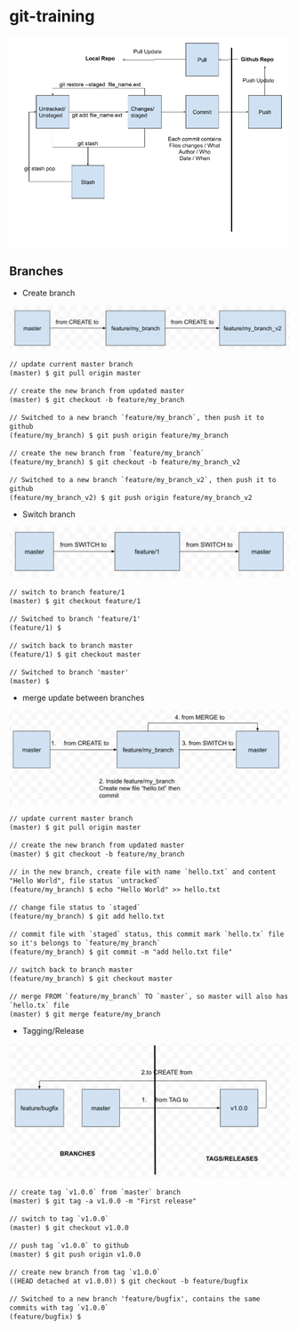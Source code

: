 # git-training

![git commit flow](https://github.com/harryosmar/git-training/blob/master/git-commit-flow-v2.png)

## Branches


- Create branch

![create branch](https://github.com/harryosmar/git-training/blob/master/create_branch.png)

```
// update current master branch
(master) $ git pull origin master

// create the new branch from updated master
(master) $ git checkout -b feature/my_branch

// Switched to a new branch `feature/my_branch`, then push it to github
(feature/my_branch) $ git push origin feature/my_branch

// create the new branch from `feature/my_branch`
(feature/my_branch) $ git checkout -b feature/my_branch_v2

// Switched to a new branch `feature/my_branch_v2`, then push it to github
(feature/my_branch_v2) $ git push origin feature/my_branch_v2
```

- Switch branch

![switch branch](https://github.com/harryosmar/git-training/blob/master/switch_branch.png)

```
// switch to branch feature/1
(master) $ git checkout feature/1

// Switched to branch 'feature/1'
(feature/1) $ 

// switch back to branch master
(feature/1) $ git checkout master

// Switched to branch 'master'
(master) $ 
```

- merge update between branches

![merge branch](https://github.com/harryosmar/git-training/blob/master/merge_branch.png)

```
// update current master branch
(master) $ git pull origin master

// create the new branch from updated master
(master) $ git checkout -b feature/my_branch

// in the new branch, create file with name `hello.txt` and content "Hello World", file status `untracked`
(feature/my_branch) $ echo "Hello World" >> hello.txt

// change file status to `staged`
(feature/my_branch) $ git add hello.txt

// commit file with `staged` status, this commit mark `hello.tx` file so it's belongs to `feature/my_branch`
(feature/my_branch) $ git commit -m "add hello.txt file"

// switch back to branch master
(feature/my_branch) $ git checkout master

// merge FROM `feature/my_branch` TO `master`, so master will also has `hello.tx` file 
(master) $ git merge feature/my_branch
```

- Tagging/Release

![tagging](https://github.com/harryosmar/git-training/blob/master/tagging.png)

```
// create tag `v1.0.0` from `master` branch
(master) $ git tag -a v1.0.0 -m "First release"

// switch to tag `v1.0.0`
(master) $ git checkout v1.0.0

// push tag `v1.0.0` to github
(master) $ git push origin v1.0.0

// create new branch from tag `v1.0.0`
((HEAD detached at v1.0.0)) $ git checkout -b feature/bugfix

// Switched to a new branch 'feature/bugfix', contains the same commits with tag `v1.0.0`
(feature/bugfix) $
```
